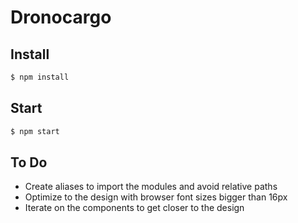 # Dronocargo

## Install

```sh
$ npm install
```

## Start

```sh
$ npm start
```

## To Do

- Create aliases to import the modules and avoid relative paths
- Optimize to the design with browser font sizes bigger than 16px
- Iterate on the components to get closer to the design
